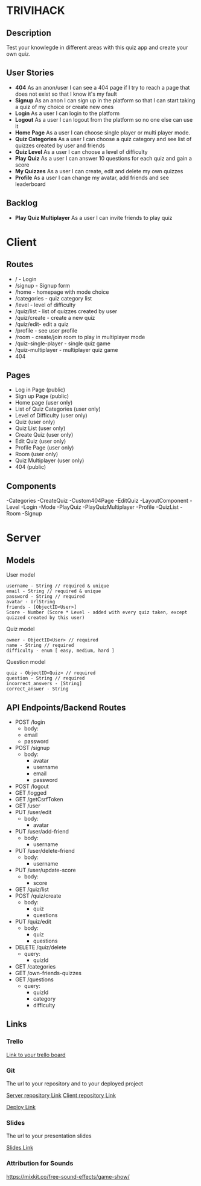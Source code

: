 # TRIVIHACK

## Description

Test your knowlegde in different areas with this quiz app and create your own quiz.

## User Stories

-  **404** As an anon/user I can see a 404 page if I try to reach a page that does not exist so that I know it's my fault
-  **Signup** As an anon I can sign up in the platform so that I can start taking a quiz of my choice or create new ones
-  **Login** As a user I can login to the platform
-  **Logout** As a user I can logout from the platform so no one else can use it
- **Home Page** As a user I can choose single player or multi player mode.
-  **Quiz Categories** As a user I can choose a quiz category and see list of quizzes created by user and friends
-  **Quiz Level** As a user I can choose a level of difficulty
-  **Play Quiz** As a user I can answer 10 questions for each quiz and gain a score
-  **My Quizzes** As a user I can create, edit and delete my own quizzes
-  **Profile** As a user I can change my avatar, add friends and see leaderboard

## Backlog

-  **Play Quiz Multiplayer** As a user I can invite friends to play quiz

  
# Client

## Routes

- / - Login
- /signup - Signup form
- /home - homepage with mode choice
- /categories - quiz category list
- /level - level of difficulty
- /quiz/list - list of quizzes created by user
- /quiz/create - create a new quiz
- /quiz/edit- edit a quiz
- /profile - see user profile
- /room - create/join room to play in multiplayer mode
- /quiz-single-player - single quiz game
- /quiz-multiplayer - multiplayer quiz game
- 404

## Pages

- Log in Page (public)
- Sign up Page (public)
- Home page (user only)
- List of Quiz Categories (user only)
- Level of Difficulty (user only)
- Quiz (user only)
- Quiz List (user only)
- Create Quiz (user only)
- Edit Quiz (user only)
- Profile Page (user only)
- Room (user only)
- Quiz Multiplayer (user only)
- 404 (public)

## Components

-Categories
-CreateQuiz
-Custom404Page
-EditQuiz
-LayoutComponent
-Level
-Login
-Mode
-PlayQuiz
-PlayQuizMultiplayer
-Profile
-QuizList
-Room
-Signup

# Server

## Models

User model

```
username - String // required & unique
email - String // required & unique
password - String // required
avatar - UrlString
friends - [ObjectID<User>]
Score - Number (Score * Level - added with every quiz taken, except quizzed created by this user)
```

Quiz model

```
owner - ObjectID<User> // required
name - String // required
difficulty - enum [ easy, medium, hard ]
```

Question model

```
quiz - ObjectID<Quiz> // required
question - String // required
incorrect_answers - [String]
correct_answer - String
```

## API Endpoints/Backend Routes

- POST /login
  - body:
   - email
   - password
- POST /signup
  - body:
    - avatar
    - username
    - email
    - password
- POST /logout
- GET /logged
- GET /getCsrfToken
- GET /user
- PUT /user/edit
  - body:
    - avatar
- PUT /user/add-friend
  - body:
    - username
- PUT /user/delete-friend
  - body:
    - username
- PUT /user/update-score
  - body:
    - score
- GET /quiz/list
- POST /quiz/create
  - body: 
    - quiz
    - questions
- PUT /quiz/edit
  - body: 
    - quiz
    - questions
- DELETE /quiz/delete
  - query:
    - quizId
- GET /categories
- GET /own-friends-quizzes
- GET /questions
  - query:
    - quizId
    - category
    - difficulty

## Links

### Trello

[Link to your trello board](https://trello.com/b/sMbPrnWa/triviahack)

### Git

The url to your repository and to your deployed project

[Server repository Link](https://github.com/Rowe32/triviahack-server)
[Client repository Link](https://github.com/LuizFelipeDosSantos/triviahack-client)

[Deploy Link](https://triviahack.netlify.app/)

### Slides

The url to your presentation slides

[Slides Link](https://docs.google.com/presentation/d/1NvPP8yJQDQlGvrYbut4C_2c9uXEZJzD69r-XcqEg0Oc/edit?usp=sharing)

### Attribution for Sounds
https://mixkit.co/free-sound-effects/game-show/